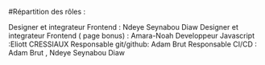 #Répartition des rôles :

Designer et integrateur Frontend : Ndeye Seynabou Diaw
Designer et integrateur Frontend ( page bonus) : Amara-Noah
Developpeur Javascript :Eliott CRESSIAUX 
Responsable git/github: Adam Brut
Responsable CI/CD : Adam Brut , Ndeye Seynabou Diaw
